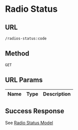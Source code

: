 # Radio Status

## URL
`/radios-status:code`

## Method
`GET`

## URL Params
| Name | Type | Description |
| --- | --- | --- |

## Success Response
See [Radio Status Model](../../response/radios_status.md)